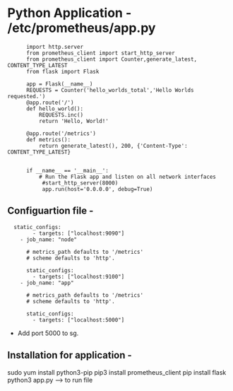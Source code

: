 # Python Application - /etc/prometheus/app.py

          import http.server
          from prometheus_client import start_http_server
          from prometheus_client import Counter,generate_latest, CONTENT_TYPE_LATEST
          from flask import Flask
          
          app = Flask(__name__)
          REQUESTS = Counter('hello_worlds_total','Hello Worlds requested.')
          @app.route('/')
          def hello_world():
              REQUESTS.inc()
              return 'Hello, World!'
          
          @app.route('/metrics')
          def metrics():
              return generate_latest(), 200, {'Content-Type': CONTENT_TYPE_LATEST}
          
          
          if __name__ == '__main__':
              # Run the Flask app and listen on all network interfaces
               #start_http_server(8000)
               app.run(host='0.0.0.0', debug=True)


## Configuartion file -

      static_configs:
            - targets: ["localhost:9090"]
        - job_name: "node"
      
          # metrics_path defaults to '/metrics'
          # scheme defaults to 'http'.
      
          static_configs:
            - targets: ["localhost:9100"]
        - job_name: "app"
      
          # metrics_path defaults to '/metrics'
          # scheme defaults to 'http'.
      
          static_configs:
            - targets: ["localhost:5000"]
      
  - Add port 5000 to sg.
        
  ## Installation for application -    
      
   sudo yum install python3-pip
   pip3 install prometheus_client
   pip install flask
   python3 app.py --> to run file










               
